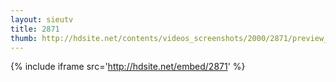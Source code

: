 ```yaml
---
layout: sieutv
title: 2871
thumb: http://hdsite.net/contents/videos_screenshots/2000/2871/preview_360p.mp4.jpg
---
```

{% include iframe src='http://hdsite.net/embed/2871' %}
 
